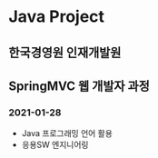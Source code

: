 # Java Project
## 한국경영원 인재개발원
## SpringMVC 웹 개발자 과정

### 2021-01-28

* Java 프로그래밍 언어 활용
* 응용SW 엔지니어링